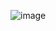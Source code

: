 ![image](https://user-images.githubusercontent.com/78166954/125982942-85851595-27f9-4ed2-a2b8-584dbb728203.png)
